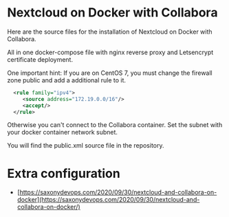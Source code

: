 # Nextcloud on Docker with Collabora
Here are the source files for the installation of Nextcloud on Docker with Collabora. 

All in one docker-compose file with nginx reverse proxy and Letsencrypt certificate deployment. 

One important hint: If you are on CentOS 7, you must change the firewall zone public and add a additional rule to it.

```xml
  <rule family="ipv4">
     <source address="172.19.0.0/16"/>
     <accept/>
  </rule>
```

Otherwise you can't connect to the Collabora container. Set the subnet with your docker container network subnet. 

You will find the public.xml source file in the repository.

# Extra configuration

+ [https://saxonydevops.com/2020/09/30/nextcloud-and-collabora-on-docker](https://saxonydevops.com/2020/09/30/nextcloud-and-collabora-on-docker/)
